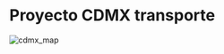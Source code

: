 # Proyecto CDMX transporte

![cdmx_map](https://user-images.githubusercontent.com/71915068/106938254-5d5ec280-66e4-11eb-888b-04479511535f.png)

